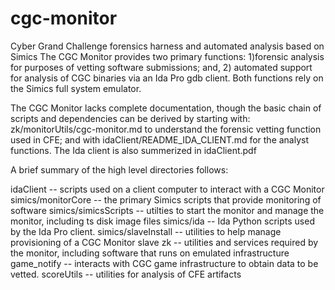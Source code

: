 # cgc-monitor
Cyber Grand Challenge forensics harness and automated analysis based on Simics
The CGC Monitor provides two primary functions: 1)forensic analysis for purposes of vetting software submissions; 
and, 2) automated support for analysis of CGC binaries via an Ida Pro gdb client.  Both functions rely on the Simics full system 
emulator.

The CGC Monitor lacks complete documentation, though the basic chain of scripts and dependencies can be derived by starting with:
zk/monitorUtils/cgc-monitor.md to  understand the forensic vetting function used in CFE; and with
idaClient/README_IDA_CLIENT.md for the analyst functions. The Ida client is also summerized in idaClient.pdf

A brief summary of the high level directories follows:

idaClient -- scripts used on a client computer to interact with a CGC Monitor
simics/monitorCore -- the primary Simics scripts that provide monitoring of software
simics/simicsScripts -- utilties to start the monitor and manage the monitor, including ts disk image files
simics/ida -- Ida Python scripts used by the Ida Pro client.
simics/slaveInstall -- utilities to help manage provisioning of a CGC Monitor slave
zk -- utilities and services required by the monitor, including software that runs on emulated infrastructure
game_notify -- interacts with CGC game infrastructure to obtain data to be vetted.
scoreUtils -- utilities for analysis of CFE artifacts

